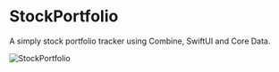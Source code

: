 # StockPortfolio

A simply stock portfolio tracker using Combine, SwiftUI and Core Data.

![StockPortfolio](https://github.com/ivangodfather/StockPortfolio/blob/master/image6.gif?raw=true)

